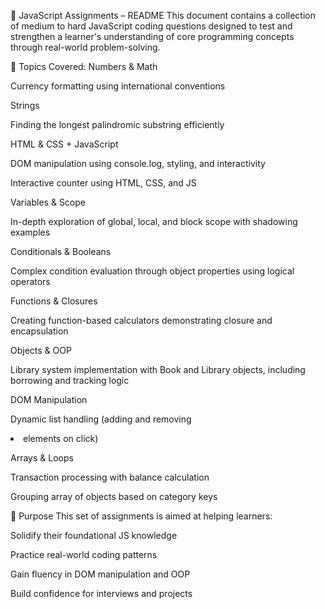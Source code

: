 📘 JavaScript Assignments – README
This document contains a collection of medium to hard JavaScript coding questions designed to test and strengthen a learner's understanding of core programming concepts through real-world problem-solving.

🔧 Topics Covered:
Numbers & Math

Currency formatting using international conventions

Strings

Finding the longest palindromic substring efficiently

HTML & CSS + JavaScript

DOM manipulation using console.log, styling, and interactivity

Interactive counter using HTML, CSS, and JS

Variables & Scope

In-depth exploration of global, local, and block scope with shadowing examples

Conditionals & Booleans

Complex condition evaluation through object properties using logical operators

Functions & Closures

Creating function-based calculators demonstrating closure and encapsulation

Objects & OOP

Library system implementation with Book and Library objects, including borrowing and tracking logic

DOM Manipulation

Dynamic list handling (adding and removing <li> elements on click)

Arrays & Loops

Transaction processing with balance calculation

Grouping array of objects based on category keys

🎯 Purpose
This set of assignments is aimed at helping learners:

Solidify their foundational JS knowledge

Practice real-world coding patterns

Gain fluency in DOM manipulation and OOP

Build confidence for interviews and projects
